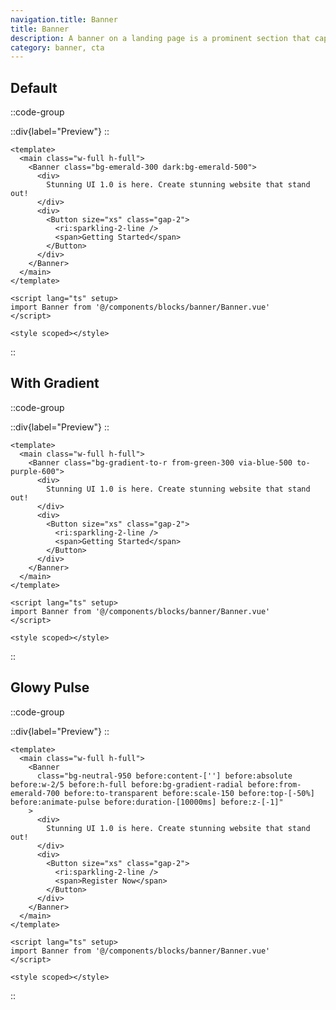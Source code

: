 ```yaml
---
navigation.title: Banner
title: Banner
description: A banner on a landing page is a prominent section that captures attention with key information and a call to action to engage visitors.
category: banner, cta
---
```


## Default

::code-group

::div{label="Preview"}
<Playground url="/landing/banner" aspect="5/1"></Playground>
::

```vue [Code]
<template>
  <main class="w-full h-full">
    <Banner class="bg-emerald-300 dark:bg-emerald-500">
      <div>
        Stunning UI 1.0 is here. Create stunning website that stand out!
      </div>
      <div>
        <Button size="xs" class="gap-2">
          <ri:sparkling-2-line />
          <span>Getting Started</span>
        </Button>
      </div>
    </Banner>
  </main>
</template>

<script lang="ts" setup>
import Banner from '@/components/blocks/banner/Banner.vue'
</script>

<style scoped></style>
```

::

## With Gradient

::code-group

::div{label="Preview"}
<Playground url="/landing/banner/Gradient" aspect="5/1"></Playground>
::

```vue [Code]
<template>
  <main class="w-full h-full">
    <Banner class="bg-gradient-to-r from-green-300 via-blue-500 to-purple-600">
      <div>
        Stunning UI 1.0 is here. Create stunning website that stand out!
      </div>
      <div>
        <Button size="xs" class="gap-2">
          <ri:sparkling-2-line />
          <span>Getting Started</span>
        </Button>
      </div>
    </Banner>
  </main>
</template>

<script lang="ts" setup>
import Banner from '@/components/blocks/banner/Banner.vue'
</script>

<style scoped></style>
```

::

## Glowy Pulse

::code-group

::div{label="Preview"}
<Playground url="/landing/banner/GlowyPulse" aspect="5/1"></Playground>
::

```vue [Code]
<template>
  <main class="w-full h-full">
    <Banner
      class="bg-neutral-950 before:content-[''] before:absolute before:w-2/5 before:h-full before:bg-gradient-radial before:from-emerald-700 before:to-transparent before:scale-150 before:top-[-50%] before:animate-pulse before:duration-[10000ms] before:z-[-1]"
    >
      <div>
        Stunning UI 1.0 is here. Create stunning website that stand out!
      </div>
      <div>
        <Button size="xs" class="gap-2">
          <ri:sparkling-2-line />
          <span>Register Now</span>
        </Button>
      </div>
    </Banner>
  </main>
</template>

<script lang="ts" setup>
import Banner from '@/components/blocks/banner/Banner.vue'
</script>

<style scoped></style>
```

::

